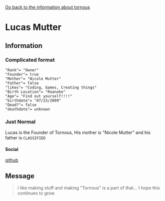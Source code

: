 [Go back to the information about tornous](https://tornous.github.io/Tornous-Info)
# Lucas Mutter
## Information
### Complicated format
```
"Rank"= "Owner"
"Founder"= true
"Mother"= "Nicole Mutter"
"Father"= false
"likes"= "Coding, Games, Creating things"
"Birth Location"= "Roanoke"
"Age"= "Find out yourself!!!!"
"birthdate"= "07/23/2009"
"Dead?"= false
"deathdate"= unknown
```
### Just Normal
Lucas is the Founder of Tornous, His mother is "Nicole Mutter" and his father is `CLASSIFIED`
#### Social
[github](https://www.github.com/lucasgames8957)
## Message
> I like making stuff and making "Tornous" is a part of that... I hope this continues to grow
